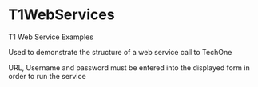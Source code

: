 # T1WebServices
T1 Web Service Examples

Used to demonstrate the structure of a web service call to TechOne

URL, Username and password must be entered into the displayed form in order to run the service

